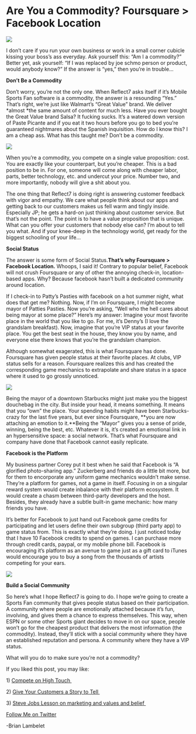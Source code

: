 <!--
id: 1046726534
link: http://loudjet.com/a/are-you-a-commodity-foursquare-facebook-location
slug: are-you-a-commodity-foursquare-facebook-location
date: Wed Sep 01 2010 02:28:42 GMT-0500 (CDT)
publish: 2010-09-01
tags: facebook, foursquare, social network, social community, social status, commodity
-->


Are You a Commodity? Foursquare > Facebook Location
===================================================

![](http://media.tumblr.com/tumblr_l80e6a5G2F1qzbc4f.jpg)

I don’t care if you run your own business or work in a small corner
cubicle kissing your boss’s ass everyday. Ask yourself this: “Am I a
commodity?” Better yet, ask yourself: “If I was replaced by joe schmo
person or product, would anybody know?” If the answer is “yes,” then
you’re in trouble…

**Don’t Be a Commodity**

Don’t worry, you’re not the only one. When Reflect7 asks itself if it’s
Mobile Sports Fan software is a commodity, the answer is a resounding
“Yes.” That’s right, we’re just like Walmart’s “Great Value” brand. We
deliver *almost *the same amount of content for much less. Have you ever
bought the Great Value brand Salsa? It fucking sucks. It’s a watered
down version of Paste Picante and if you eat it two hours before you go
to bed you’re guaranteed nightmares about the Spanish inquisition. How
do I know this? I am a cheap ass. What has this taught me? Don’t be a
commodity.

![](http://media.tumblr.com/tumblr_l80e6t0JLz1qzbc4f.jpg)

When you’re a commodity, you compete on a single value proposition:
cost. You are exactly like your counterpart, but you’re cheaper. This is
a bad position to be in. For one, someone will come along with cheaper
labor, parts, better technology, etc. and undercut your price. Number
two, and more importantly, nobody will give a shit about you.

The one thing that Reflect7 is doing right is answering customer
feedback with vigor and empathy. We care what people think about our
apps and getting back to our customers makes us fell warm and tingly
inside. Especially JP; he gets a hard-on just thinking about customer
service. But that’s not the point. The point is to have a value
proposition that is unique. What can you offer your customers that
nobody else can? I’m about to tell you what. And if your knee-deep in
the technology world, get ready for the biggest schooling of your life…

**Social Status**

The answer is some form of Social Status.**That’s why Foursquare \>
Facebook Location.** Whoops, I said it! Contrary to popular belief,
Facebook will not crush Foursquare or any of other the annoying
check-in, location-based apps. Why? Because facebook hasn’t built a
dedicated community around location.

If I check-in to Patty’s Pasties with facebook on a hot summer night,
what does that get me? Nothing. Now, if I’m on Foursquare, I might
become mayor of Patties Pasties. Now you’re asking, “Well who the hell
cares about being mayor at some place?” Here’s my answer: Imagine your
most favorite place in the world that you like to go. For me, it’s
Denny’s (I love the grandslam breakfast). Now, imagine that you’re VIP
status at your favorite place. You get the best seat in the house, they
know you by name, and everyone else there knows that you’re the
grandslam champion.

Although somewhat exagerated, this is what Foursquare has done.
Foursquare has given people status at their favorite places. At clubs,
VIP status sells for a reason. Foursquare realizes this and has created
the corresponding game mechanics to extrapolate and share status in a
space where it used to go grossly unnoticed.

![](http://media.tumblr.com/tumblr_l80ez3bBJb1qzbc4f.png)

Being the mayor of a downtown Starbucks might just make you the biggest
douchebag in the city. But inside your head, it means something. It
means that you “own” the place. Your spending habits might have been
Starbucks-crazy for the last five years, but ever since Foursquare,
**you are now attaching an emotion to it.**Being the “Mayor” gives you a
sense of pride, winning, being the best, etc. Whatever it is, it’s
created an emotional link in an hypersensitive space: a social network.
That’s what Foursquare and company have done that Facebook cannot easily
replicate.

**Facebook is the Platform**

My business partner Corey put it best when he said that Facebook is “A
glorified photo-sharing app.” Zuckerberg and friends do a little bit
more, but for them to encorporate any uniform game mechanics wouldn’t
make sense. They’re a platform for games, not a game in itself. Focusing
in on a singular reward system would create inbalance with their
platform ecosystem. It would create a chasm between third-party
developers and the host. Besides, they already have a subtle built-in
game mechanic: how many friends you have.

It’s better for Facebook to just hand out Facebook game credits for
participating and let users define their own subgroup (third party app)
to game status from. This is exactly what they’re doing. I just noticed
today that I have 10 Facebook credits to spend on games. I can purchase
more through credit cards, paypal, or my mobile phone bill. Facebook is
encouraging it’s platform as an avenue to game just as a gift card to
iTunes would encourage you to buy a song from the thousands of artists
competing for your ears.

![](http://media.tumblr.com/tumblr_l80fctV5bO1qzbc4f.jpg)

**Build a Social Community**

So here’s what I hope Reflect7 is going to do. I hope we’re going to
create a Sports Fan community that gives people status based on their
participation. A community where people are emotionally attached because
it’s fun, involving, and gives them a chance to express themselves. This
way, when ESPN or some other Sports giant decides to move in on our
space, people won’t go for the cheapest product that delivers the most
information (the commodity). Instead, they’ll stick with a social
community where they have an established reputation and persona. A
community where they have a VIP status.

What will you do to make sure you’re not a commodity?

If you liked this post, you may like:

​1) [Compete on High
Touch ](http://loudjet.com/a/compete-on-high-touch "Compete on High Touch ")

​2) [Give Your Customers a Story to
Tell ](http://loudjet.com/a/give-your-customers-a-story-to-tell "Give Your Customers a Story to Tell")

​3) [Steve Jobs Lesson on marketing and values and
belief ](http://loudjet.com/a/steve-jobs-lesson-on-marketing-values-and-belief "Steve Jobs Lesson on marketing and values and belief ")

[Follow Me on
Twitter](http://twitter.com/brianlambelet "Follow Me On Twitter")

-Brian Lambelet

